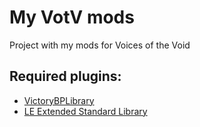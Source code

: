 # My VotV mods
Project with my mods for Voices of the Void

## **Required plugins:**
- [VictoryBPLibrary](https://www.mediafire.com/file/1snjjuxuoqs6b4g/VictoryPlugin27.zip/file)
- [LE Extended Standard Library](https://www.fab.com/listings/0aadd41b-c02d-4f63-9009-bffad0070ebc)

